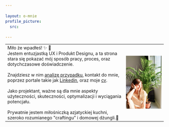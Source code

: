 ```yaml
---

layout: o-mnie
profile_picture:
  src: 

---
```



|                                                              |                                                              |
| ------------------------------------------------------------ | ------------------------------------------------------------ |
| Miło że wpadłeś! :sparkles: :wave: <br>Jestem entuzjastką UX i Produkt Designu, a ta strona stara się pokazać mój sposób pracy, proces, oraz dotychczasowe doświadczenie.<br><br> Znajdziesz w nim <a href="https://anita-kasperek.github.io/portfolio">analizę przypadku</a>, kontakt do mnie, poprzez portale takie jak [Linkedin](https://www.linkedin.com/in/anita-kasperek/), oraz moje <a href="https://drive.google.com/drive/folders/1xgnFojJ_J6wicAkPbaV662YhJ7KLHCxb?usp=sharing">cv</a>.<br><br>Jako projektant, ważne są dla mnie aspekty użyteczności, skuteczności, optymalizacji i wyciągania potencjału.<br><br>Prywatnie jestem miłośniczką azjatyckiej kuchni, szeroko rozumianego "craftingu" i domowej dżungli.🌿 | <img  src="https://raw.githubusercontent.com/anita-kasperek/anita-kasperek.github.io/main/assets/img/profile%20pic.jpg" style="zoom:50%;" /> |





